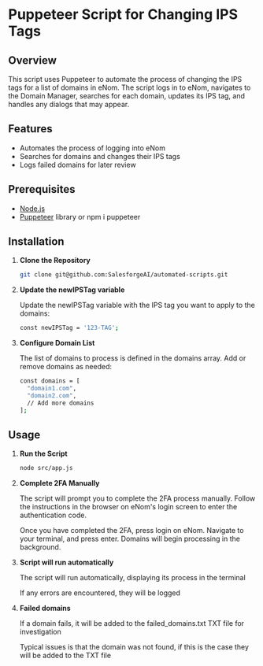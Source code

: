 # Puppeteer Script for Changing IPS Tags

## Overview

This script uses Puppeteer to automate the process of changing the IPS tags for a list of domains in eNom. The script logs in to eNom, navigates to the Domain Manager, searches for each domain, updates its IPS tag, and handles any dialogs that may appear.

## Features

- Automates the process of logging into eNom
- Searches for domains and changes their IPS tags
- Logs failed domains for later review

## Prerequisites

- [Node.js](https://nodejs.org/)
- [Puppeteer](https://pptr.dev/) library or npm i puppeteer

## Installation

1. **Clone the Repository**

   ```sh
   git clone git@github.com:SalesforgeAI/automated-scripts.git
   ```
   
2. **Update the newIPSTag variable**

   Update the newIPSTag variable with the IPS tag you want to apply to the domains:
   ```sh
   const newIPSTag = '123-TAG';
   ```
3. **Configure Domain List**

   The list of domains to process is defined in the domains array. Add or remove domains as needed:
   ```sh
   const domains = [
     "domain1.com",
     "domain2.com",
     // Add more domains
   ];
   ```

## Usage

1. **Run the Script**

   ```sh
   node src/app.js
   ```
   
1. **Complete 2FA Manually**

   The script will prompt you to complete the 2FA process manually. Follow the instructions in the browser on eNom's login screen to enter the authentication code.

   Once you have completed the 2FA, press login on eNom.
   Navigate to your terminal, and press enter.
   Domains will begin processing in the background.

2. **Script will run automatically**

   The script will run automatically, displaying its process in the terminal

   If any errors are encountered, they will be logged

3. **Failed domains**

   If a domain fails, it will be added to the failed_domains.txt TXT file for investigation

   Typical issues is that the domain was not found, if this is the case they will be added to the TXT file
      
